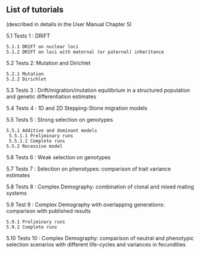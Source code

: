 ## List of tutorials 
(described in details in the User Manual Chapter 5)

5.1 Tests 1 : DRIFT 

    5.1.1 DRIFT on nuclear loci 
    5.1.2 DRIFT on loci with maternal (or paternal) inheritance

5.2 Tests 2: Mutation and Dirichlet

    5.2.1 Mutation
    5.2.2 Dirichlet
       
5.3 Tests 3 : Drift/migration/mutation equilibrium in a structured population and genetic differentiation estimates

5.4 Tests 4 : 1D and 2D Stepping-Stone migration models

5.5 Tests 5 : Strong selection on genotypes

    5.5.1 Additive and dominant models
     5.5.1.1 Preliminary runs
     5.5.1.2 Complete runs
    5.5.2 Recessive model
    
5.6 Tests 6 : Weak selection on genotypes 

5.7 Tests 7 : Selection on phenotypes: comparison of trait variance estimates

5.8 Tests 8 : Complex Demography: combination of clonal and mixed mating systems

5.9 Test 9 : Complex Demography with overlapping generations: comparison with published results

    5.9.1 Preliminary runs
    5.9.2 Complete runs

5.10 Tests 10 : Complex Demography: comparison of neutral and phenotypic selection scenarios with different life-cycles and variances in fecundities 

